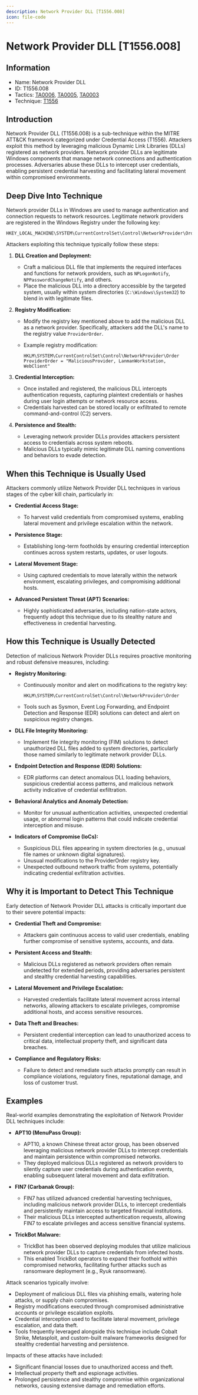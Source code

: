 ```yaml
---
description: Network Provider DLL [T1556.008]
icon: file-code
---
```


# Network Provider DLL [T1556.008]

## Information

- Name: Network Provider DLL
- ID: T1556.008
- Tactics: [TA0006](../TA0006/TA0006.md), [TA0005](../TA0005/TA0005.md), [TA0003](../TA0003/TA0003.md)
- Technique: [T1556](./T1556.md)

## Introduction

Network Provider DLL (T1556.008) is a sub-technique within the MITRE ATT&CK framework categorized under Credential Access (T1556). Attackers exploit this method by leveraging malicious Dynamic Link Libraries (DLLs) registered as network providers. Network provider DLLs are legitimate Windows components that manage network connections and authentication processes. Adversaries abuse these DLLs to intercept user credentials, enabling persistent credential harvesting and facilitating lateral movement within compromised environments.

## Deep Dive Into Technique

Network provider DLLs in Windows are used to manage authentication and connection requests to network resources. Legitimate network providers are registered in the Windows Registry under the following key:

```
HKEY_LOCAL_MACHINE\SYSTEM\CurrentControlSet\Control\NetworkProvider\Order
```

Attackers exploiting this technique typically follow these steps:

1. **DLL Creation and Deployment:**

   - Craft a malicious DLL file that implements the required interfaces and functions for network providers, such as `NPLogonNotify`, `NPPasswordChangeNotify`, and others.
   - Place the malicious DLL into a directory accessible by the targeted system, usually within system directories (`C:\Windows\System32`) to blend in with legitimate files.

2. **Registry Modification:**

   - Modify the registry key mentioned above to add the malicious DLL as a network provider. Specifically, attackers add the DLL's name to the registry value `ProviderOrder`.
   - Example registry modification:

     ```
     HKLM\SYSTEM\CurrentControlSet\Control\NetworkProvider\Order
     ProviderOrder = "MaliciousProvider, LanmanWorkstation, WebClient"
     ```

3. **Credential Interception:**

   - Once installed and registered, the malicious DLL intercepts authentication requests, capturing plaintext credentials or hashes during user login attempts or network resource access.
   - Credentials harvested can be stored locally or exfiltrated to remote command-and-control (C2) servers.

4. **Persistence and Stealth:**
   - Leveraging network provider DLLs provides attackers persistent access to credentials across system reboots.
   - Malicious DLLs typically mimic legitimate DLL naming conventions and behaviors to evade detection.

## When this Technique is Usually Used

Attackers commonly utilize Network Provider DLL techniques in various stages of the cyber kill chain, particularly in:

- **Credential Access Stage:**

  - To harvest valid credentials from compromised systems, enabling lateral movement and privilege escalation within the network.

- **Persistence Stage:**

  - Establishing long-term footholds by ensuring credential interception continues across system restarts, updates, or user logouts.

- **Lateral Movement Stage:**

  - Using captured credentials to move laterally within the network environment, escalating privileges, and compromising additional hosts.

- **Advanced Persistent Threat (APT) Scenarios:**
  - Highly sophisticated adversaries, including nation-state actors, frequently adopt this technique due to its stealthy nature and effectiveness in credential harvesting.

## How this Technique is Usually Detected

Detection of malicious Network Provider DLLs requires proactive monitoring and robust defensive measures, including:

- **Registry Monitoring:**

  - Continuously monitor and alert on modifications to the registry key:

    ```
    HKLM\SYSTEM\CurrentControlSet\Control\NetworkProvider\Order
    ```

  - Tools such as Sysmon, Event Log Forwarding, and Endpoint Detection and Response (EDR) solutions can detect and alert on suspicious registry changes.

- **DLL File Integrity Monitoring:**

  - Implement file integrity monitoring (FIM) solutions to detect unauthorized DLL files added to system directories, particularly those named similarly to legitimate network provider DLLs.

- **Endpoint Detection and Response (EDR) Solutions:**

  - EDR platforms can detect anomalous DLL loading behaviors, suspicious credential access patterns, and malicious network activity indicative of credential exfiltration.

- **Behavioral Analytics and Anomaly Detection:**

  - Monitor for unusual authentication activities, unexpected credential usage, or abnormal login patterns that could indicate credential interception and misuse.

- **Indicators of Compromise (IoCs):**
  - Suspicious DLL files appearing in system directories (e.g., unusual file names or unknown digital signatures).
  - Unusual modifications to the ProviderOrder registry key.
  - Unexpected outbound network traffic from systems, potentially indicating credential exfiltration activities.

## Why it is Important to Detect This Technique

Early detection of Network Provider DLL attacks is critically important due to their severe potential impacts:

- **Credential Theft and Compromise:**

  - Attackers gain continuous access to valid user credentials, enabling further compromise of sensitive systems, accounts, and data.

- **Persistent Access and Stealth:**

  - Malicious DLLs registered as network providers often remain undetected for extended periods, providing adversaries persistent and stealthy credential harvesting capabilities.

- **Lateral Movement and Privilege Escalation:**

  - Harvested credentials facilitate lateral movement across internal networks, allowing attackers to escalate privileges, compromise additional hosts, and access sensitive resources.

- **Data Theft and Breaches:**

  - Persistent credential interception can lead to unauthorized access to critical data, intellectual property theft, and significant data breaches.

- **Compliance and Regulatory Risks:**
  - Failure to detect and remediate such attacks promptly can result in compliance violations, regulatory fines, reputational damage, and loss of customer trust.

## Examples

Real-world examples demonstrating the exploitation of Network Provider DLL techniques include:

- **APT10 (MenuPass Group):**

  - APT10, a known Chinese threat actor group, has been observed leveraging malicious network provider DLLs to intercept credentials and maintain persistence within compromised networks.
  - They deployed malicious DLLs registered as network providers to silently capture user credentials during authentication events, enabling subsequent lateral movement and data exfiltration.

- **FIN7 (Carbanak Group):**

  - FIN7 has utilized advanced credential harvesting techniques, including malicious network provider DLLs, to intercept credentials and persistently maintain access to targeted financial institutions.
  - Their malicious DLLs intercepted authentication requests, allowing FIN7 to escalate privileges and access sensitive financial systems.

- **TrickBot Malware:**
  - TrickBot has been observed deploying modules that utilize malicious network provider DLLs to capture credentials from infected hosts.
  - This enabled TrickBot operators to expand their foothold within compromised networks, facilitating further attacks such as ransomware deployment (e.g., Ryuk ransomware).

Attack scenarios typically involve:

- Deployment of malicious DLL files via phishing emails, watering hole attacks, or supply chain compromises.
- Registry modifications executed through compromised administrative accounts or privilege escalation exploits.
- Credential interception used to facilitate lateral movement, privilege escalation, and data theft.
- Tools frequently leveraged alongside this technique include Cobalt Strike, Metasploit, and custom-built malware frameworks designed for stealthy credential harvesting and persistence.

Impacts of these attacks have included:

- Significant financial losses due to unauthorized access and theft.
- Intellectual property theft and espionage activities.
- Prolonged persistence and stealthy compromise within organizational networks, causing extensive damage and remediation efforts.
